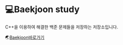 # 💻Baekjoon study
C++을 이용하여 해결한 백준 문제들을 저장하는 저장소입니다.

<!--🌏[Solved.ac바로가기](https://solved.ac/profile/rlgnsdl0510) <br/> -->
🌏[Baekjoon바로가기](https://www.acmicpc.net/user/rlgnsdl0510) <br/>
